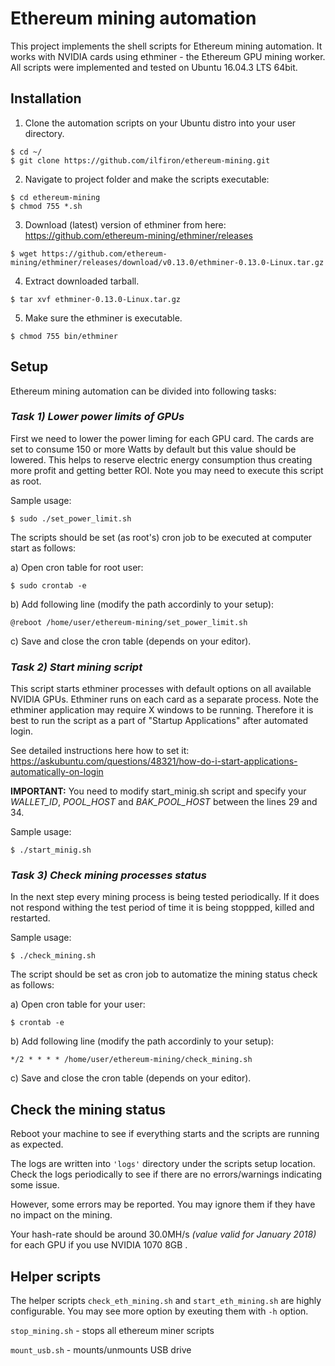 # Ethereum mining automation
This project implements the shell scripts for Ethereum mining automation.
It works with NVIDIA cards using ethminer - the Ethereum GPU mining worker.
All scripts were implemented and tested on Ubuntu 16.04.3 LTS 64bit.

## Installation
1. Clone the automation scripts on your Ubuntu distro into your user directory.
```shell
$ cd ~/
$ git clone https://github.com/ilfiron/ethereum-mining.git
```
2. Navigate to project folder and make the scripts executable:
```shell
$ cd ethereum-mining
$ chmod 755 *.sh
```
3. Download (latest) version of ethminer from here: https://github.com/ethereum-mining/ethminer/releases
```shell
$ wget https://github.com/ethereum-mining/ethminer/releases/download/v0.13.0/ethminer-0.13.0-Linux.tar.gz
```
4. Extract downloaded tarball.
```shell
$ tar xvf ethminer-0.13.0-Linux.tar.gz
```
5. Make sure the ethminer is executable.
```shell
$ chmod 755 bin/ethminer
```

## Setup
Ethereum mining automation can be divided into following tasks:

### *Task 1) Lower power limits of GPUs*
First we need to lower the power liming for each GPU card.
The cards are set to consume 150 or more Watts by default but this value should be lowered.
This helps to reserve electric energy consumption thus creating more profit and getting better ROI.
Note you may need to execute this script as root.

Sample usage:
```shell
$ sudo ./set_power_limit.sh
```

The scripts should be set (as root's) cron job to be executed at computer start as follows:

a) Open cron table for root user:
```shell
$ sudo crontab -e
```

b) Add following line (modify the path accordinly to your setup):

```shell
@reboot /home/user/ethereum-mining/set_power_limit.sh
```

c) Save and close the cron table (depends on your editor).

### *Task 2) Start mining script*
This script starts ethminer processes with default options on all available NVIDIA GPUs.
Ethminer runs on each card as a separate process.
Note the ethminer application may require X windows to be running.
Therefore it is best to run the script as a part of "Startup Applications" after automated login.

See detailed instructions here how to set it:
https://askubuntu.com/questions/48321/how-do-i-start-applications-automatically-on-login

**IMPORTANT:** You need to modify start_minig.sh script and specify your *WALLET_ID*, *POOL_HOST* and *BAK_POOL_HOST* between the lines 29 and 34.

Sample usage:
```shell
$ ./start_minig.sh
```

### *Task 3) Check mining processes status*
In the next step every mining process is being tested periodically.
If it does not respond withing the test period of time it is being stoppped, killed and restarted.

Sample usage:
```shell
$ ./check_mining.sh
```

The script should be set as cron job to automatize the mining status check as follows:

a) Open cron table for your user:
```shell
$ crontab -e
```

b) Add following line (modify the path accordinly to your setup):
```
*/2 * * * * /home/user/ethereum-mining/check_mining.sh
```

c) Save and close the cron table (depends on your editor).

## Check the mining status
Reboot your machine to see if everything starts and the scripts are running as expected.

The logs are written into `'logs'` directory under the scripts setup location.
Check the logs periodically to see if there are no errors/warnings indicating some issue.

However, some errors may be reported. You may ignore them if they have no impact on the mining.

Your hash-rate should be around 30.0MH/s *(value valid for January 2018)* for each GPU if you use NVIDIA 1070 8GB .

## Helper scripts
The helper scripts `check_eth_mining.sh` and `start_eth_mining.sh` are highly configurable.
You may see more option by exeuting them with `-h` option.

`stop_mining.sh` - stops all ethereum miner scripts

`mount_usb.sh` - mounts/unmounts USB drive

